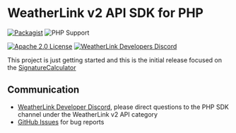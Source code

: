 # WeatherLink v2 API SDK for PHP

[![Packagist](https://img.shields.io/packagist/v/weatherlink/weatherlink_v2_api_sdk?color=blue&style=flat-square)](https://packagist.org/packages/weatherlink/weatherlink_v2_api_sdk)
![PHP Support](https://img.shields.io/packagist/php-v/weatherlink/weatherlink_v2_api_sdk?color=blue&style=flat-square)

[![Apache 2.0 License](https://img.shields.io/pypi/l/weatherlink_v2_api_sdk?color=blue&style=flat-square)](https://tldrlegal.com/license/apache-license-2.0-(apache-2.0))
[![WeatherLink Developers Discord](https://img.shields.io/discord/882722161641554021?color=blue&label=chat&style=flat-square)](https://weatherlink.github.io/discord)

This project is just getting started and this is the initial release focused on the [SignatureCalculator](https://github.com/weatherlink/weatherlink-v2-api-sdk-php/blob/main/src/weatherlink_v2_api_sdk/signature/SignatureCalculator.php)

## Communication

* [WeatherLink Developer Discord](https://weatherlink.github.io/discord), please direct questions to the PHP SDK channel under the WeatherLink v2 API category
* [GitHub Issues](https://github.com/weatherlink/weatherlink-v2-api-sdk-php/issues) for bug reports


